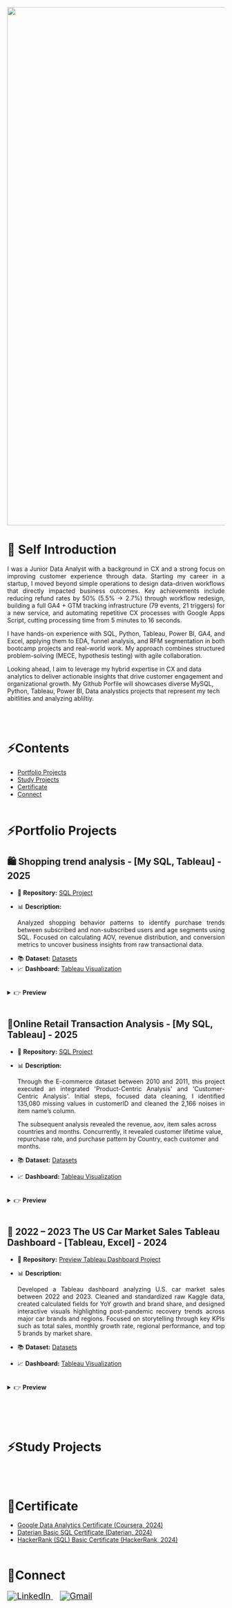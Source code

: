 <!-- Header 코드 -->
<img src="https://capsule-render.vercel.app/api?type=waving&height=300&text=Data%20Analyst%20Portfolio&fontSize=50&color=0:ADFF2F,100:7CFC00" width="1200" />

# 🤚 Self Introduction
<p align="justify"> <!-- 줄바꿈 </p> 이거랑 같이 사용 -->
I was a Junior Data Analyst with a background in CX and a strong focus on improving customer experience through data. Starting my career in a startup, I moved beyond simple operations to design data-driven workflows that directly impacted business outcomes. Key achievements include reducing refund rates by 50% (5.5% → 2.7%) through workflow redesign, building a full GA4 + GTM tracking infrastructure (79 events, 21 triggers) for a new service, and automating repetitive CX processes with Google Apps Script, cutting processing time from 5 minutes to 16 seconds.
</p>
<p align="justify">
I have hands-on experience with SQL, Python, Tableau, Power BI, GA4, and Excel, applying them to EDA, funnel analysis, and RFM segmentation in both bootcamp projects and real-world work. My approach combines structured problem-solving (MECE, hypothesis testing) with agile collaboration.
</p>
Looking ahead, I aim to leverage my hybrid expertise in CX and data analytics to deliver actionable insights that drive customer engagement and organizational growth. My Github Porfile will showcases diverse MySQL, Python, Tableau, Power BI, Data analystics projects that represent my tech abitlities and analyzing abliltiy. 
</p>

<br/><br/>



# ⚡Contents
- [Portfolio Projects](#Portfolio-Projects)
- [Study Projects](#Study-Projects)
- [Certificate](#Certificate)
- [Connect](#Connect)
<br/><br/>

# ⚡Portfolio Projects 
## 🛍️ Shopping trend analysis - [My SQL, Tableau]  - 2025
- 📂 **Repository:** [SQL Project](https://github.com/JunghyeonAhn/SQL-Project-/tree/main/Shopping%20trend%20analysis)
  
- 📊 **Description:**
  <p align="justify">
  Analyzed shopping behavior patterns to identify purchase trends between subscribed and non-subscribed users and age segments using SQL. Focused on calculating AOV, revenue distribution, and conversion metrics to uncover business insights from raw transactional data.
</p>

- 📚 **Dataset:**  [Datasets](https://www.kaggle.com/datasets/iamsouravbanerjee/customer-shopping-trends-dataset/discussion?sort=hotness)
- 📈 **Dashboard:**  [Tableau Visualization](https://public.tableau.com/views/Shoppingtrendvisual-ing/ShopingTrend?:language=ko-KR&:sid=&:redirect=auth&:display_count=n&:origin=viz_share_link)
<br/>
<details>
<summary>👉 <b>Preview</b> </summary>
<img width="1686" height="1011" alt="Shoping Trend" src="https://github.com/user-attachments/assets/757b32b7-b3c8-41ef-a7f9-f05a02b84d3b" />

</details>
<br/>

## 🛒Online Retail Transaction Analysis - [My SQL, Tableau]  - 2025
- 📂 **Repository:** [SQL Project](https://github.com/JunghyeonAhn/SQL-Project-/blob/main/Online%20Retail%20Transaction%20Analysis/README.md)
- 📊 **Description:**
  <p align="justify">
  Through the E-commerce dataset between 2010 and 2011, this project executed an integrated 'Product-Centric Analysis' and 'Customer-Centric Analysis'. Initial steps, focused data cleaning, I identified 135,080 missing values in customerID and cleaned the 2,166 noises in item name’s column.

  The subsequent analysis revealed the revenue, aov, item sales across countries and months. Concurrently,  it revealed customer lifetime value, repurchase rate, and purchase pattern by Country, each customer and months. 
  </p>

- 📚 **Dataset:**  [Datasets](https://www.kaggle.com/datasets/carrie1/ecommerce-data/data)
- 📈 **Dashboard:**  [Tableau Visualization](https://public.tableau.com/shared/QMXFD7R7Z?:display_count=n&:origin=viz_share_link)
<br/>
<details>
<summary>👉 <b>Preview</b> </summary>
<img width="1365" height="767" alt="Online retail - Overview" src="https://github.com/user-attachments/assets/ac4d40b6-2cc0-400f-8750-39e498896ca7" />
<img width="1365" height="767" alt="Online retail - Order detail" src="https://github.com/user-attachments/assets/99a13217-7c55-4212-8b5f-4a078c31e3db" />


</details>
<br/>

## 🚗 2022 – 2023 The US Car Market Sales Tableau Dashboard - [Tableau, Excel]  - 2024 
- 📂 **Repository:** [Preview Tableau Dashboard Project](https://github.com/JunghyeonAhn/Visualizations/blob/main/assets/Tableau_USA_Car_Market/README.md)
- 📊 **Description:**
  <p align="justify">
  Developed a Tableau dashboard analyzing U.S. car market sales between 2022 and 2023. Cleaned and standardized raw Kaggle data, created calculated fields for YoY growth and brand share, and designed interactive visuals highlighting post-pandemic recovery trends across major car brands and regions. 
  Focused on storytelling through key KPIs such as total sales, monthly growth rate, regional performance, and top 5 brands by market share.
  </p>

- 📚 **Dataset:**  [Datasets](https://www.kaggle.com/datasets/missionjee/car-sales-report)
- 📈 **Dashboard:**  [Tableau Visualization](https://public.tableau.com/app/profile/jung.hyeon.ahn/viz/20222023USACarSalesDashboard/2022-2023USACarSalesTrend)
<br/>
<details>
<summary>👉 <b>Preview</b> </summary>
<b>2022 - 2023 USA Car Sales Trend</b><br/>
<img width="1799" height="1011" alt="2022 - 2023 USA Car Sales Trend" src="https://github.com/user-attachments/assets/83336646-b878-4fc8-9f8d-65ea592557ff" />
<b>Car Sales Trend by Brand</b><br/>
<img width="1799" height="1011" alt="Car Sales Trend by Brand" src="https://github.com/user-attachments/assets/7c26c660-68d9-426d-8112-20cb34a2a118" />
<b>Car Sales Trend by Car Types</b><br/>
<img width="1799" height="1011" alt="Car Sales Trend by Car Types" src="https://github.com/user-attachments/assets/e217d33b-8c56-4662-9bcf-031dd82110b8" />
<b>Car Sales Trend by Gender</b><br/>
<img width="1799" height="1011" alt="Car Sales Trend by Gender" src="https://github.com/user-attachments/assets/2d1e4205-965c-4c29-96cf-b441063d233c" />
<b>Sales Trend by Dealer Region</b><br/>
<img width="1799" height="1011" alt="Sales Trend by Dealer by Region" src="https://github.com/user-attachments/assets/1d471c6d-51e6-48ee-b5b3-63cd8fb9f265" />
  
</details>
<br/>



<br/><br/>

# ⚡Study Projects 


<br/><br/>

# 📜Certificate 
- [Google Data Analytics Certificate (Coursera, 2024)](https://github.com/JunghyeonAhn/Junghyeon_Ahn/blob/main/Google%20Data%20Analyst%20Certificate.pdf)
- [Daterian Basic SQL Certificate (Daterian, 2024)](https://github.com/JunghyeonAhn/Junghyeon_Ahn/blob/main/Daterian%20Basic%20SQL%20Certificate.png)
- [HackerRank (SQL) Basic Certificate (HackerRank, 2024)](https://github.com/JunghyeonAhn/Junghyeon_Ahn/blob/main/HakerRank%20basic%20SQL.png)
<br/><br/>

# 🤝Connect 
<p align="left" style="zoom:1.4;">
  <a href="https://www.linkedin.com/in/junghyeon-ahn/" target="_blank">
    <img src="https://img.shields.io/badge/LinkedIn-0A66C2?style=for-the-badge&logo=linkedin&logoColor=white" alt="LinkedIn"/>
  </a>
  &nbsp;&nbsp;
  <a href="https://mail.google.com/mail/?view=cm&fs=1&to=ro033026@gmail.com" target="_blank">
    <img src="https://img.shields.io/badge/Gmail-D14836?style=for-the-badge&logo=gmail&logoColor=white" alt="Gmail"/>
  </a>
</p>



<br/><br/>

<!--
**JunghyeonAhn/JunghyeonAhn** is a ✨ _special_ ✨ repository because its `README.md` (this file) appears on your GitHub profile.

Here are some ideas to get you started:

- 🔭 I’m currently working on ...
- 🌱 I’m currently learning ...
- 👯 I’m looking to collaborate on ...
- 🤔 I’m looking for help with ...
- 💬 Ask me about ...
- 📫 How to reach me: ...
- 😄 Pronouns: ...
- ⚡ Fun fact: ...
-->

